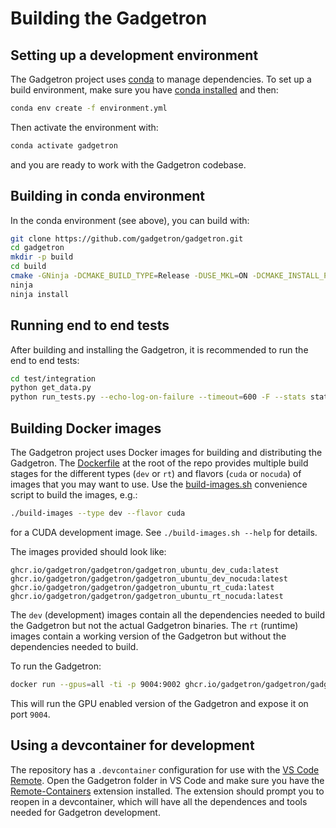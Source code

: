 # Building the Gadgetron

## Setting up a development environment

The Gadgetron project uses [conda](https://conda.io) to manage dependencies. To set up a build environment, make sure you have [conda installed](https://docs.conda.io/projects/conda/en/latest/user-guide/install/index.html) and then:

```bash
conda env create -f environment.yml
```

Then activate the environment with:

```bash
conda activate gadgetron
```

and you are ready to work with the Gadgetron codebase.

## Building in conda environment

In the conda environment (see above), you can build with:

```bash
git clone https://github.com/gadgetron/gadgetron.git
cd gadgetron
mkdir -p build
cd build
cmake -GNinja -DCMAKE_BUILD_TYPE=Release -DUSE_MKL=ON -DCMAKE_INSTALL_PREFIX=${CONDA_PREFIX} ../
ninja
ninja install
```

## Running end to end tests

After building and installing the Gadgetron, it is recommended to run the end to end tests:

```bash
cd test/integration
python get_data.py
python run_tests.py --echo-log-on-failure --timeout=600 -F --stats stats.csv cases/*
```

## Building Docker images

The Gadgetron project uses Docker images for building and distributing the Gadgetron. The [Dockerfile](Dockerfile) at the root of the repo provides multiple build stages for the different types (`dev` or `rt`) and flavors (`cuda` or `nocuda`) of images that you may want to use. Use the [build-images.sh](build-images.sh) convenience script to build the images, e.g.:

```bash
./build-images --type dev --flavor cuda
```

for a CUDA development image. See `./build-images.sh --help` for details. 

The images provided should look like:

```
ghcr.io/gadgetron/gadgetron/gadgetron_ubuntu_dev_cuda:latest
ghcr.io/gadgetron/gadgetron/gadgetron_ubuntu_dev_nocuda:latest
ghcr.io/gadgetron/gadgetron/gadgetron_ubuntu_rt_cuda:latest
ghcr.io/gadgetron/gadgetron/gadgetron_ubuntu_rt_nocuda:latest
```

The `dev` (development) images contain all the dependencies needed to build the Gadgetron but not the actual Gadgetron binaries. The `rt` (runtime) images contain a working version of the Gadgetron but without the dependencies needed to build.

To run the Gadgetron:

```bash
docker run --gpus=all -ti -p 9004:9002 ghcr.io/gadgetron/gadgetron/gadgetron_ubuntu_rt_cuda:latest
```

This will run the GPU enabled version of the Gadgetron and expose it on port `9004`.

## Using a devcontainer for development

The repository has a `.devcontainer` configuration for use with the [VS Code Remote](https://code.visualstudio.com/docs/remote/remote-overview). Open the Gadgetron folder in VS Code and make sure you have the [Remote-Containers](https://marketplace.visualstudio.com/items?itemName=ms-vscode-remote.remote-containers) extension installed. The extension should prompt you to reopen in a devcontainer, which will have all the dependences and tools needed for Gadgetron development.

